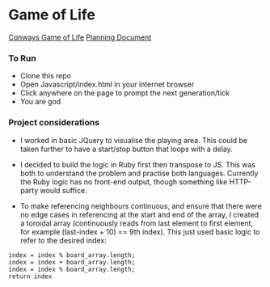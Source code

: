 # Game of Life

[Conways Game of Life](https://en.wikipedia.org/wiki/Conway%27s_Game_of_Life)
[Planning Document](https://github.com/DanGyi23/tech-tests-wk10-makers/blob/master/game-of-life/Ruby/planning.md)

### To Run

- Clone this repo
- Open Javascript/index.html in your internet browser
- Click anywhere on the page to prompt the next generation/tick
- You are god

### Project considerations

- I worked in basic JQuery to visualise the playing area. This could be taken further to have a start/stop button that loops with a delay.
- I decided to build the logic in Ruby first then transpose to JS. This was both to understand the problem and practise both languages. Currently the Ruby logic has no front-end output, though something like HTTP-party would suffice.

- To make referencing neighbours continuous, and ensure that there were no edge cases in referencing at the start and end of the array, I created a toroidal array (continuously reads from last element to first element, for example (last-index + 10) == 9th index). This just used basic logic to refer to the desired index:

```
index = index % board_array.length;
index = index + board_array.length;
index = index % board_array.length;
return index
```

